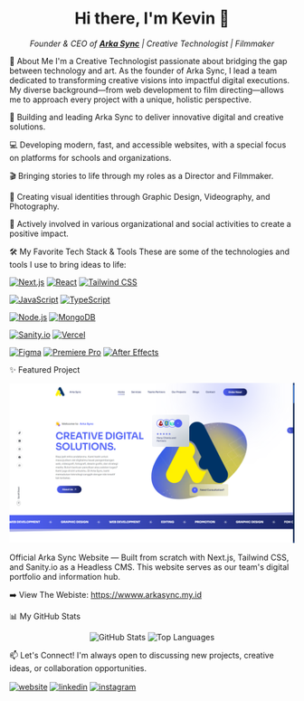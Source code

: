 

<!-- <p align="center">
<img src="[YOUR_BANNER_URL]" alt="Profile Banner" width="900"/>
</p> -->

<h1 align="center">Hi there, I'm Kevin 👋</h1>

<p align="center">
<em>Founder & CEO of <a href="https://www.google.com/search?q=https://arkasync-new.vercel.app/"><strong>Arka Sync</strong></a> | Creative Technologist | Filmmaker</em>
</p>

🔭 About Me
I'm a Creative Technologist passionate about bridging the gap between technology and art. As the founder of Arka Sync, I lead a team dedicated to transforming creative visions into impactful digital executions. My diverse background—from web development to film directing—allows me to approach every project with a unique, holistic perspective.

🚀 Building and leading Arka Sync to deliver innovative digital and creative solutions.

💻 Developing modern, fast, and accessible websites, with a special focus on platforms for schools and organizations.

🎬 Bringing stories to life through my roles as a Director and Filmmaker.

🎨 Creating visual identities through Graphic Design, Videography, and Photography.

🌱 Actively involved in various organizational and social activities to create a positive impact.

🛠️ My Favorite Tech Stack & Tools
These are some of the technologies and tools I use to bring ideas to life:

<p align="left">
<!-- Frontend & Frameworks -->
<a href="https://nextjs.org/" target="_blank" rel="noreferrer"><img src="https://www.google.com/search?q=https://raw.githubusercontent.com/devicons/devicon/master/icons/nextjs/nextjs-original.svg" alt="Next.js" width="40" height="40"/></a>
<a href="https://reactjs.org/" target="_blank" rel="noreferrer"><img src="https://www.google.com/search?q=https://raw.githubusercontent.com/devicons/devicon/master/icons/react/react-original-wordmark.svg" alt="React" width="40" height="40"/></a>
<a href="https://tailwindcss.com/" target="_blank" rel="noreferrer"><img src="https://www.google.com/search?q=https://www.vectorlogo.zone/logos/tailwindcss/tailwindcss-icon.svg" alt="Tailwind CSS" width="40" height="40"/></a>

<!-- Languages -->

<a href="https://www.javascript.com/" target="_blank" rel="noreferrer"><img src="https://www.google.com/search?q=https://raw.githubusercontent.com/devicons/devicon/master/icons/javascript/javascript-original.svg" alt="JavaScript" width="40" height="40"/></a>
<a href="https://www.typescriptlang.org/" target="_blank" rel="noreferrer"><img src="https://www.google.com/search?q=https://raw.githubusercontent.com/devicons/devicon/master/icons/typescript/typescript-original.svg" alt="TypeScript" width="40" height="40"/></a>

<!-- Backend & Database -->

<a href="https://nodejs.org" target="_blank" rel="noreferrer"><img src="https://www.google.com/search?q=https://raw.githubusercontent.com/devicons/devicon/master/icons/nodejs/nodejs-original-wordmark.svg" alt="Node.js" width="40" height="40"/></a>
<a href="https://www.mongodb.com/" target="_blank" rel="noreferrer"><img src="https://www.google.com/search?q=https://raw.githubusercontent.com/devicons/devicon/master/icons/mongodb/mongodb-original-wordmark.svg" alt="MongoDB" width="40" height="40"/></a>

<!-- CMS & Deployment -->

<a href="https://www.sanity.io/" target="_blank" rel="noreferrer"><img src="https://www.google.com/search?q=https://avatars.githubusercontent.com/u/17177659%3Fs%3D200%26v%3D4" alt="Sanity.io" width="40" height="40"/></a>
<a href="https://vercel.com/" target="_blank" rel="noreferrer"><img src="https://www.google.com/search?q=https://www.vectorlogo.zone/logos/vercel/vercel-icon.svg" alt="Vercel" width="40" height="40"/></a>

<!-- Creative Tools -->

<a href="https://www.figma.com/" target="_blank" rel="noreferrer"><img src="https://www.google.com/search?q=https://www.vectorlogo.zone/logos/figma/figma-icon.svg" alt="Figma" width="40" height="40"/></a>
<a href="https://www.adobe.com/products/premiere.html" target="_blank" rel="noreferrer"><img src="https://www.google.com/search?q=https://upload.wikimedia.org/wikipedia/commons/f/f2/Adobe_Premiere_Pro_Logo.svg" alt="Premiere Pro" width="40" height="40"/></a>
<a href="https://www.adobe.com/products/aftereffects.html" target="_blank" rel="noreferrer"><img src="https://www.google.com/search?q=https://upload.wikimedia.org/wikipedia/commons/c/cb/Adobe_After_Effects_Logo.svg" alt="After Effects" width="40" height="40"/></a>

</p>

✨ Featured Project
<a href="https://www.google.com/search?q=https://arkasync-new.vercel.app/">
<!-- Replace the URL below with a screenshot of the Arka Sync website -->
<img src="https://raw.githubusercontent.com/Kiara996/icon/refs/heads/main/arkasync.png" alt="Arka Sync Website Preview" />
</a>

Official Arka Sync Website — Built from scratch with Next.js, Tailwind CSS, and Sanity.io as a Headless CMS. This website serves as our team's digital portfolio and information hub.

➡️ View The Webiste: https://wwww.arkasync.my.id

📊 My GitHub Stats
<p align="center">
<img src="https://github-readme-stats.vercel.app/api?username=kiara996&show_icons=true&theme=dracula&include_all_commits=true&count_private=true" alt="GitHub Stats" />
<img src="https://www.google.com/search?q=https://github-readme-stats.vercel.app/api/top-langs/%3Fusername%3Dkiara996&layout=compact&theme=dracula" alt="Top Languages" />
</p>

📫 Let's Connect!
I'm always open to discussing new projects, creative ideas, or collaboration opportunities.

<p align="left">
<a href="https://www.google.com/search?q=https://arkasync-new.vercel.app/" target="blank"><img align="center" src="https://www.google.com/search?q=https://img.shields.io/badge/Website-5061f7%3Fstyle%3Dfor-the-badge%26logo%3DAbout.me%26logoColor%3Dwhite" alt="website" /></a>
<a href="https://www.linkedin.com/in/kevin-fauzan/" target="blank"><img align="center" src="https://www.google.com/search?q=https://img.shields.io/badge/LinkedIn-0077B5%3Fstyle%3Dfor-the-badge%26logo%3Dlinkedin%26logoColor%3Dwhite" alt="linkedin" /></a>
<a href="https://www.instagram.com/kevinfa__/" target="blank"><img align="center" src="https://img.shields.io/badge/Instagram-E4405F?style=for-the-badge&logo=instagram&logoColor=white" alt="instagram" /></a>
</p>
